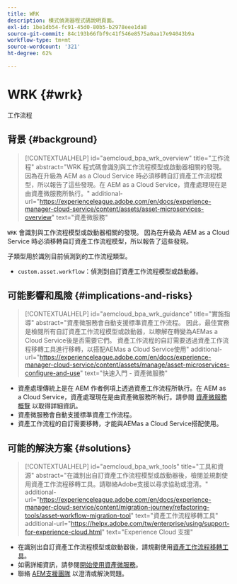 ```yaml
---
title: WRK
description: 模式偵測器程式碼說明頁面。
exl-id: 1be1db54-fc91-45d0-80b5-b2978eee1da8
source-git-commit: 84c193b66fbf9c41f546e8575a0aa17e94043b9a
workflow-type: tm+mt
source-wordcount: '321'
ht-degree: 62%

---
```


# WRK {#wrk}

工作流程

## 背景 {#background}

>[!CONTEXTUALHELP]
>id="aemcloud_bpa_wrk_overview"
>title="工作流程"
>abstract="WRK 程式碼會識別與工作流程模型或啟動器相關的發現。因為在升級為 AEM as a Cloud Service 時必須移轉自訂資產工作流程模型，所以報告了這些發現。在 AEM as a Cloud Service，資產處理現在是由資產微服務所執行。"
>additional-url="https://experienceleague.adobe.com/en/docs/experience-manager-cloud-service/content/assets/asset-microservices-overview" text="資產微服務"

`WRK`  會識別與工作流程模型或啟動器相關的發現。 因為在升級為 AEM as a Cloud Service 時必須移轉自訂資產工作流程模型，所以報告了這些發現。

子類型用於識別目前偵測到的工作流程類型。

* `custom.asset.workflow`：偵測到自訂資產工作流程模型或啟動器。

## 可能影響和風險 {#implications-and-risks}

>[!CONTEXTUALHELP]
>id="aemcloud_bpa_wrk_guidance"
>title="實施指導"
>abstract="資產微服務會自動支援標準資產工作流程。 因此，最佳實務是檢閱所有自訂資產工作流程模型或啟動器，以瞭解在轉變為AEMas a Cloud Service後是否需要它們。 資產工作流程的自訂需要透過資產工作流程移轉工具進行移轉，以搭配AEMas a Cloud Service使用"
>additional-url="https://experienceleague.adobe.com/en/docs/experience-manager-cloud-service/content/assets/manage/asset-microservices-configure-and-use" text="快速入門 - 資產微服務"

* 資產處理傳統上是在 AEM 作者例項上透過資產工作流程所執行。在 AEM as a Cloud Service，資產處理現在是由資產微服務所執行。請參閱 [資產微服務概覽](https://experienceleague.adobe.com/en/docs/experience-manager-cloud-service/content/assets/asset-microservices-overview) 以取得詳細資訊。
* 資產微服務會自動支援標準資產工作流程。
* 資產工作流程的自訂需要移轉，才能與AEMas a Cloud Service搭配使用。

## 可能的解決方案 {#solutions}

>[!CONTEXTUALHELP]
>id="aemcloud_bpa_wrk_tools"
>title="工具和資源"
>abstract="在識別出自訂資產工作流程模型或啟動器後，檢閱並規劃使用資產工作流程移轉工具。請聯絡Adobe支援以尋求協助或澄清。"
>additional-url="https://experienceleague.adobe.com/en/docs/experience-manager-cloud-service/content/migration-journey/refactoring-tools/asset-workflow-migration-tool" text="資產工作流程移轉工具"
>additional-url="https://helpx.adobe.com/tw/enterprise/using/support-for-experience-cloud.html" text="Experience Cloud 支援"

* 在識別出自訂資產工作流程模型或啟動器後，請規劃使用[資產工作流程移轉工具](https://experienceleague.adobe.com/en/docs/experience-manager-cloud-service/content/migration-journey/refactoring-tools/asset-workflow-migration-tool)。
* 如需詳細資訊，請參閱[開始使用資產微服務](https://experienceleague.adobe.com/en/docs/experience-manager-cloud-service/content/assets/manage/asset-microservices-configure-and-use)。
* 聯絡 [AEM支援團隊](https://helpx.adobe.com/tw/enterprise/using/support-for-experience-cloud.html) 以澄清或解決問題。
